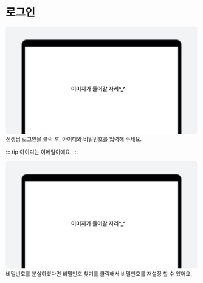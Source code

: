 # 로그인


![이미지](./img/example.png)
선생님 로그인을 클릭 후, 아이디와 비밀번호를 입력해 주세요.

::: tip
아이디는 이메일이에요.
:::

![이미지](./img/example.png)
비밀번호를 분실하셨다면 비밀번호 찾기를 클릭해서 비밀번호를 재설정 할 수 있어요.
